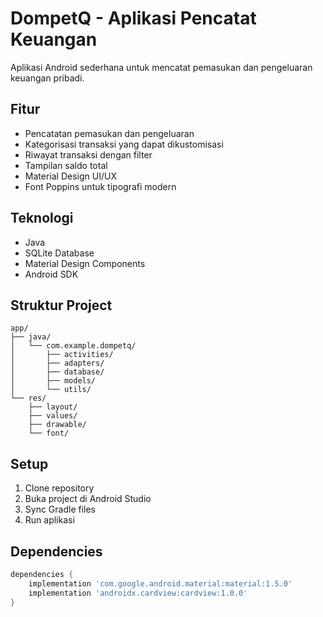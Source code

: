 # DompetQ - Aplikasi Pencatat Keuangan

Aplikasi Android sederhana untuk mencatat pemasukan dan pengeluaran keuangan pribadi.

## Fitur

- Pencatatan pemasukan dan pengeluaran
- Kategorisasi transaksi yang dapat dikustomisasi
- Riwayat transaksi dengan filter
- Tampilan saldo total
- Material Design UI/UX
- Font Poppins untuk tipografi modern

## Teknologi

- Java
- SQLite Database
- Material Design Components
- Android SDK

## Struktur Project

```
app/
├── java/
│   └── com.example.dompetq/
│       ├── activities/
│       ├── adapters/
│       ├── database/
│       ├── models/
│       └── utils/
└── res/
    ├── layout/
    ├── values/
    ├── drawable/
    └── font/
```

## Setup

1. Clone repository
2. Buka project di Android Studio
3. Sync Gradle files
4. Run aplikasi

## Dependencies

```gradle
dependencies {
    implementation 'com.google.android.material:material:1.5.0'
    implementation 'androidx.cardview:cardview:1.0.0'
}
```
